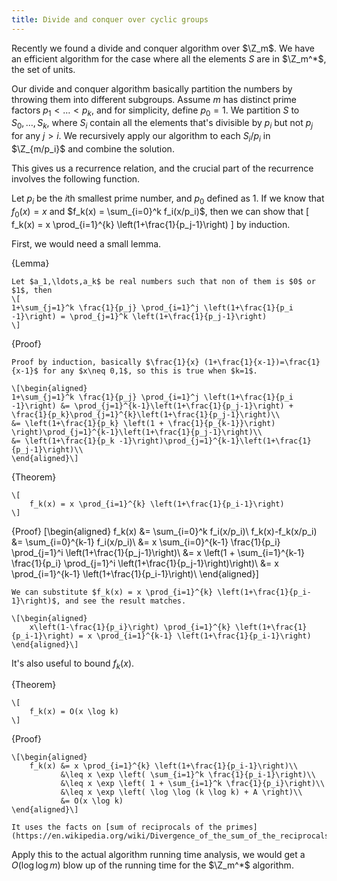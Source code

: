 ```yaml
---
title: Divide and conquer over cyclic groups
---
```


Recently we found a divide and conquer algorithm over $\Z_m$. We have an efficient algorithm for the case where all the elements $S$ are in $\Z_m^*$, the set of units. 

Our divide and conquer algorithm basically partition the numbers by throwing them into different subgroups. Assume $m$ has distinct prime factors $p_1 < \ldots < p_k$, and for simplicity, define $p_0=1$. We partition $S$ to $S_0,\ldots,S_k$, where $S_i$ contain all the elements that's divisible by $p_i$ but not $p_j$ for any $j>i$. We recursively apply our algorithm to each $S_i/p_i$ in $\Z_{m/p_i}$ and combine the solution.

This gives us a recurrence relation, and the crucial part of the recurrence involves the following function.

Let $p_i$ be the $i$th smallest prime number, and $p_0$ defined as $1$. If we know that $f_0(x) = x$ and $f_k(x) = \sum_{i=0}^k f_i(x/p_i)$, then we can show that 
\[
f_k(x) = x \prod_{i=1}^{k} \left(1+\frac{1}{p_j-1}\right)
\]
by induction.

First, we would need a small lemma.

{Lemma}

	Let $a_1,\ldots,a_k$ be real numbers such that non of them is $0$ or $1$, then
	\[
	1+\sum_{j=1}^k \frac{1}{p_j} \prod_{i=1}^j \left(1+\frac{1}{p_i -1}\right) = \prod_{j=1}^k \left(1+\frac{1}{p_j-1}\right)
	\]

{Proof}

	Proof by induction, basically $\frac{1}{x} (1+\frac{1}{x-1})=\frac{1}{x-1}$ for any $x\neq 0,1$, so this is true when $k=1$.

	\[\begin{aligned}
	1+\sum_{j=1}^k \frac{1}{p_j} \prod_{i=1}^j \left(1+\frac{1}{p_i -1}\right) &= \prod_{j=1}^{k-1}\left(1+\frac{1}{p_j-1}\right) + \frac{1}{p_k}\prod_{j=1}^{k}\left(1+\frac{1}{p_j-1}\right)\\
	&= \left(1+\frac{1}{p_k} \left(1 + \frac{1}{p_{k-1}}\right) \right)\prod_{j=1}^{k-1}\left(1+\frac{1}{p_j-1}\right)\\
	&= \left(1+\frac{1}{p_k -1}\right)\prod_{j=1}^{k-1}\left(1+\frac{1}{p_j-1}\right)\\
	\end{aligned}\]

{Theorem}
	
	\[
		f_k(x) = x \prod_{i=1}^{k} \left(1+\frac{1}{p_i-1}\right)
	\]

{Proof}
	\[\begin{aligned}
		f_k(x)            &= \sum_{i=0}^k f_i(x/p_i)\\
		f_k(x)-f_k(x/p_i) &= \sum_{i=0}^{k-1} f_i(x/p_i)\\
		                  &= x \sum_{i=0}^{k-1} \frac{1}{p_i} \prod_{j=1}^i \left(1+\frac{1}{p_j-1}\right)\\
		                  &= x \left(1 + \sum_{i=1}^{k-1} \frac{1}{p_i} \prod_{j=1}^i \left(1+\frac{1}{p_j-1}\right)\right)\\
		                  &= x \prod_{i=1}^{k-1} \left(1+\frac{1}{p_i-1}\right)\\
	\end{aligned}\]

	We can substitute $f_k(x) = x \prod_{i=1}^{k} \left(1+\frac{1}{p_i-1}\right)$, and see the result matches.

	\[\begin{aligned}
		x\left(1-\frac{1}{p_i}\right) \prod_{i=1}^{k} \left(1+\frac{1}{p_i-1}\right) = x \prod_{i=1}^{k-1} \left(1+\frac{1}{p_i-1}\right)
	\end{aligned}\]

It's also useful to bound $f_k(x)$.

{Theorem}
	
	\[
		f_k(x) = O(x \log k)
	\]

{Proof}
	
	\[\begin{aligned}
		f_k(x) &= x \prod_{i=1}^{k} \left(1+\frac{1}{p_i-1}\right)\\
		       &\leq x \exp \left( \sum_{i=1}^k \frac{1}{p_i-1}\right)\\
		       &\leq x \exp \left( 1 + \sum_{i=1}^k \frac{1}{p_i}\right)\\
		       &\leq x \exp \left( \log \log (k \log k) + A \right)\\
		       &= O(x \log k)
	\end{aligned}\]

	It uses the facts on [sum of reciprocals of the primes](https://en.wikipedia.org/wiki/Divergence_of_the_sum_of_the_reciprocals_of_the_primes).

Apply this to the actual algorithm running time analysis, we would get a $O(\log \log m)$ blow up of the running time for the $\Z_m^*$ algorithm.